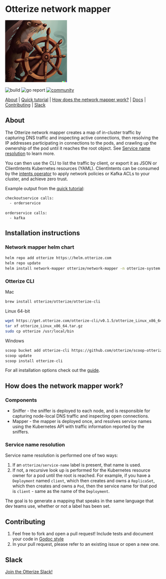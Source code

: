 # Otterize network mapper

<img title="Otter Manning Helm" src="./otterhelm.png" width=200 />


![build](https://github.com/otterize/network-mapper/actions/workflows/build.yaml/badge.svg)
![go report](https://img.shields.io/static/v1?label=go%20report&message=A%2B&color=success)
[![community](https://img.shields.io/badge/slack-Otterize_Slack-purple.svg?logo=slack)](https://joinslack.otterize.com)

[About](#about) | [Quick tutorial](https://docs.otterize.com/quick-tutorials/k8s-network-mapper) | [How does the network mapper work?](#how-does-the-intents-operator-work) | [Docs](https://docs.otterize.com/components/network-mapper/) | [Contributing](#contributing) | [Slack](#slack)

## About
The Otterize network mapper creates a map of in-cluster traffic by capturing DNS traffic and inspecting active connections, then resolving the IP addresses participating in connections to the pods, and crawling up the ownership of the pod until it reaches the root object. See [Service name resolution](#Service_name_resolution) to learn more.

You can then use the CLI to list the traffic by client, or export it as JSON or ClientIntents Kubernetes resources (YAML). ClientIntents can be consumed by the [intents operator](https://github.com/otterize/intents-operator) to apply network policies or Kafka ACLs to your cluster, and achieve zero trust.

Example output from the [quick tutorial](https://docs.otterize.com/quick-tutorials/k8s-network-mapper):
```
checkoutservice calls:
  - orderservice

orderservice calls:
  - kafka
```

## Installation instructions
### Network mapper helm chart
```bash
helm repo add otterize https://helm.otterize.com
helm repo update
helm install network-mapper otterize/network-mapper -n otterize-system --create-namespace --wait
```
### Otterize CLI
Mac
```bash
brew install otterize/otterize/otterize-cli
```
Linux 64-bit
```bash
wget https://get.otterize.com/otterize-cli/v0.1.5/otterize_Linux_x86_64.tar.gz
tar xf otterize_Linux_x86_64.tar.gz
sudo cp otterize /usr/local/bin
```
Windows
```bash
scoop bucket add otterize-cli https://github.com/otterize/scoop-otterize-cli
scoop update
scoop install otterize-cli
```
For all installation options check out the [guide](https://docs.otterize.com/k8s-installation/#install-the-otterize-cli).

## How does the network mapper work?

### Components
- Sniffer - the sniffer is deployed to each node, and is responsible for capturing node-local DNS traffic and inspecting open connections.
- Mapper - the mapper is deployed once, and resolves service names using the Kubernetes API with traffic information reported by the sniffers.

### Service name resolution
Service name resolution is performed one of two ways:
1. If an `otterize/service-name` label is present, that name is used.
2. If not, a recursive look up is performed for the Kubernetes resource owner for a pod until the root is reached. For example, if you have a `Deployment` named `client`, which then creates and owns a `ReplicaSet`, which then creates and owns a `Pod`, then the service name for that pod is `client` - same as the name of the `Deployment`.

The goal is to generate a mapping that speaks in the same language that dev teams use, whether or not a label has been set.

## Contributing
1. Feel free to fork and open a pull request! Include tests and document your code in [Godoc style](https://go.dev/blog/godoc)
2. In your pull request, please refer to an existing issue or open a new one.

## Slack
[Join the Otterize Slack!](https://joinslack.otterize.com)
